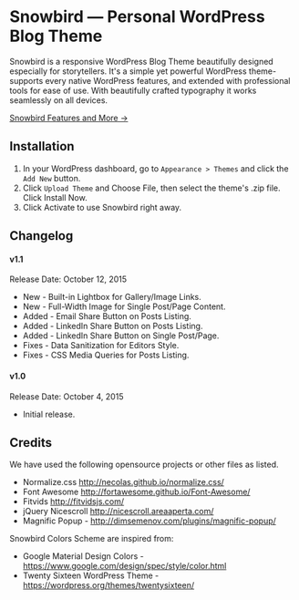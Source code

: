# Snowbird  — Personal WordPress Blog Theme
Snowbird is a responsive WordPress Blog Theme beautifully designed especially for storytellers. It's a simple yet powerful WordPress theme- supports every native WordPress features, and extended with professional tools for ease of use. With beautifully crafted typography it works seamlessly on all devices.

[Snowbird Features and More &rarr;](https://xfrontend.com/themes/snowbird-wordpress-theme/)

## Installation
	
1. In your WordPress dashboard, go to `Appearance > Themes` and click the `Add New` button.
2. Click `Upload Theme` and Choose File, then select the theme's .zip file. Click Install Now.
3. Click Activate to use Snowbird right away.

## Changelog

#### v1.1
Release Date: October 12, 2015

* New - Built-in Lightbox for Gallery/Image Links.
* New - Full-Width Image for Single Post/Page Content.
* Added - Email Share Button on Posts Listing.
* Added - LinkedIn Share Button on Posts Listing.
* Added - LinkedIn Share Button on Single Post/Page.
* Fixes - Data Sanitization for Editors Style.
* Fixes - CSS Media Queries for Posts Listing.

#### v1.0
Release Date: October 4, 2015

* Initial release.


## Credits

We have used the following opensource projects or other files as listed.

* Normalize.css http://necolas.github.io/normalize.css/
* Font Awesome http://fortawesome.github.io/Font-Awesome/
* Fitvids http://fitvidsjs.com/
* jQuery Nicescroll http://nicescroll.areaaperta.com/
* Magnific Popup - http://dimsemenov.com/plugins/magnific-popup/


Snowbird Colors Scheme are inspired from:

* Google Material Design Colors - https://www.google.com/design/spec/style/color.html
* Twenty Sixteen WordPress Theme - https://wordpress.org/themes/twentysixteen/